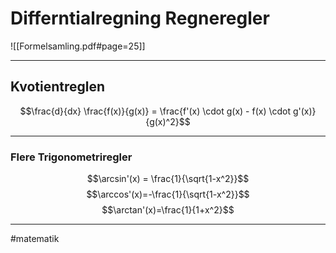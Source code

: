 # Differntialregning Regneregler

![[Formelsamling.pdf#page=25]]



---

## Kvotientreglen
$$\frac{d}{dx} \frac{f(x)}{g(x)} = \frac{f'(x) \cdot g(x) - f(x) \cdot g'(x)}{g(x)^2}$$

---

### Flere Trigonometriregler
$$\arcsin'(x) = \frac{1}{\sqrt{1-x^2}}$$
$$\arccos'(x)=-\frac{1}{\sqrt{1-x^2}}$$
$$\arctan'(x)=\frac{1}{1+x^2}$$


---
#matematik 
